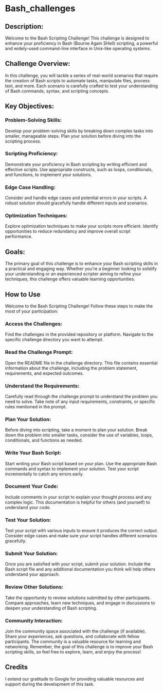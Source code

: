 # Bash_challenges
## Description: 

Welcome to the Bash Scripting Challenge! This challenge is designed to enhance your proficiency in Bash (Bourne Again SHell) scripting, a powerful and widely-used command-line interface in Unix-like operating systems.

## Challenge Overview:

In this challenge, you will tackle a series of real-world scenarios that require the creation of Bash scripts to automate tasks, manipulate files, process text, and more. Each scenario is carefully crafted to test your understanding of Bash commands, syntax, and scripting concepts.

## Key Objectives:

### Problem-Solving Skills:

Develop your problem-solving skills by breaking down complex tasks into smaller, manageable steps. Plan your solution before diving into the scripting process.

### Scripting Proficiency:

Demonstrate your proficiency in Bash scripting by writing efficient and effective scripts. Use appropriate constructs, such as loops, conditionals, and functions, to implement your solutions.

### Edge Case Handling:

Consider and handle edge cases and potential errors in your scripts. A robust solution should gracefully handle different inputs and scenarios.

### Optimization Techniques:

Explore optimization techniques to make your scripts more efficient. Identify opportunities to reduce redundancy and improve overall script performance.

## Goals:

The primary goal of this challenge is to enhance your Bash scripting skills in a practical and engaging way. Whether you're a beginner looking to solidify your understanding or an experienced scripter aiming to refine your techniques, this challenge offers valuable learning opportunities.

## How to Use 

Welcome to the Bash Scripting Challenge! Follow these steps to make the most of your participation:

### Access the Challenges:

Find the challenges in the provided repository or platform. Navigate to the specific challenge directory you want to attempt.

### Read the Challenge Prompt:

Open the README file in the challenge directory. This file contains essential information about the challenge, including the problem statement, requirements, and expected outcomes.

### Understand the Requirements:

Carefully read through the challenge prompt to understand the problem you need to solve. Take note of any input requirements, constraints, or specific rules mentioned in the prompt.

### Plan Your Solution:

Before diving into scripting, take a moment to plan your solution. Break down the problem into smaller tasks, consider the use of variables, loops, conditionals, and functions as needed.

### Write Your Bash Script:

Start writing your Bash script based on your plan. Use the appropriate Bash commands and syntax to implement your solution. Test your script incrementally to catch any errors early.

### Document Your Code:

Include comments in your script to explain your thought process and any complex logic. This documentation is helpful for others (and yourself) to understand your code.

### Test Your Solution:

Test your script with various inputs to ensure it produces the correct output. Consider edge cases and make sure your script handles different scenarios gracefully.

### Submit Your Solution:

Once you are satisfied with your script, submit your solution. Include the Bash script file and any additional documentation you think will help others understand your approach.

### Review Other Solutions:

Take the opportunity to review solutions submitted by other participants. Compare approaches, learn new techniques, and engage in discussions to deepen your understanding of Bash scripting.

### Community Interaction:

Join the community space associated with the challenge (if available). Share your experiences, ask questions, and collaborate with fellow participants. The community is a valuable resource for learning and networking.
Remember, the goal of this challenge is to improve your Bash scripting skills, so feel free to explore, learn, and enjoy the process!

## Credits

I extend our gratitude to Google for providing valuable resources and support during the development of this task.
